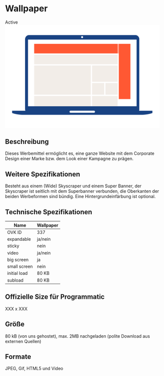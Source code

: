 # Wallpaper
<span class="badge badge--success">Active</span>
<img alt="OVK_WF_Desktop_Wallpaper" src="https://github.com/BVDW-org/ovk-docusaurus/blob/main/ovk/static/img/formats/OVK_WF_Desktop_Wallpaper.png?raw=true" />


## Beschreibung
Dieses Werbemittel ermöglicht es, eine ganze Website mit dem Corporate Design einer Marke bzw. dem Look einer Kampagne zu prägen.

## Weitere Spezifikationen
Besteht aus einem (Wide) Skyscraper und einem Super Banner, der Skyscraper ist seitlich mit dem Superbanner verbunden, die Oberkanten der beiden Werbeformen sind bündig. Eine Hintergrundeinfärbung ist optional.

## Technische Spezifikationen

| Name           | Wallpaper    |
|----------------|--------------|
| OVK ID         | 337          |
| expandable     | ja/nein      |
| sticky         | nein         |
| video          | ja/nein      |
| big screen     | ja           |
| small screen   | nein         |
| initial load   | 80 KB        |
| subload        | 80 KB        |


## Offizielle Size für Programmatic
XXX x XXX

## Größe
80 kB (von uns gehostet), max. 2MB nachgeladen (polite Download aus externen Quellen)

## Formate
JPEG, Gif, HTML5 und Video

